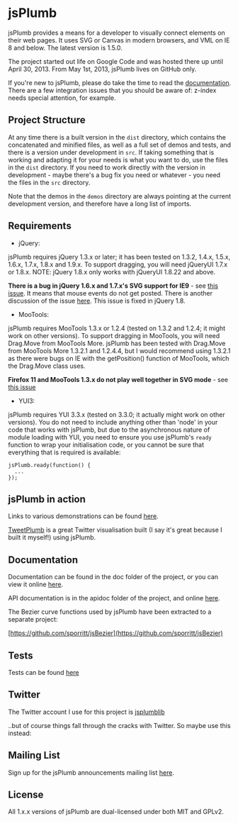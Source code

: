 # jsPlumb
jsPlumb provides a means for a developer to visually connect elements on their web pages. It uses SVG or Canvas in modern browsers, and VML on IE 8 and below. The latest version is 1.5.0.

The project started out life on Google Code and was hosted there up until April 30, 2013.  From May 1st, 2013, jsPlumb lives on GitHub only.

If you're new to jsPlumb, please do take the time to read the [documentation](http://jsplumb.org/doc). 
There are a few integration issues that you should be aware of: z-index needs special attention, for example.

## Project Structure
At any time there is a built version in the `dist` directory, which contains the concatenated and minified files, as well as a full set of demos and tests, and there is a version under development in `src`.  If taking something that is working and adapting it for your needs is what you want to do, use the files in the `dist` directory.  If you need to work directly with the version in development - maybe there's a bug fix you need or whatever - you need the files in the `src` directory.

Note that the demos in the `demos` directory are always pointing at the current development version, and therefore have a long list of imports.  


## Requirements
- jQuery:

jsPlumb requires jQuery 1.3.x or later; it has been tested on 1.3.2, 1.4.x, 1.5.x, 1.6.x, 1.7.x, 1.8.x and 1.9.x. To support dragging, you will need jQueryUI 1.7.x or 1.8.x. NOTE: jQuery 1.8.x only works with jQueryUI 1.8.22 and above.

__There is a bug in jQuery 1.6.x and 1.7.x's SVG support for IE9__ - see [this issue](http://bugs.jquery.com/ticket/10832). It means that mouse events do not get posted. There is another discussion of the issue [here](http://forum.jquery.com/topic/1-6-2-broke-svg-hover-events).
This issue is fixed in jQuery 1.8.

- MooTools:

jsPlumb requires MooTools 1.3.x or 1.2.4 (tested on 1.3.2 and 1.2.4; it might work on other versions). To support
dragging in MooTools, you will need Drag.Move from MooTools More. jsPlumb has been tested with Drag.Move from MooTools 
More 1.3.2.1 and 1.2.4.4, but I would recommend using 1.3.2.1 as there were bugs on IE with the getPosition() 
function of MooTools, which the Drag.Move class uses.

__Firefox 11 and MooTools 1.3.x do not play well together in SVG mode__ - see [this issue](https://github.com/mootools/mootools-core/issues/2331)

- YUI3:

jsPlumb requires YUI 3.3.x (tested on 3.3.0; it actually might work on other versions). You do not need to 
include anything other than 'node' in your code that works with jsPlumb, but due to the asynchronous nature of 
module loading with YUI, you need to ensure you use jsPlumb's `ready` function to wrap your initialisation
code, or you cannot be sure that everything that is required is available:

    jsPlumb.ready(function() { 
      ...
    }); 

## jsPlumb in action
Links to various demonstrations can be found [here](http://jsplumb.org).

[TweetPlumb](http://tweetplumb.com) is a great Twitter visualisation built (I say it's great because I built it 
myself!) using jsPlumb.

## Documentation
Documentation can be found in the doc folder of the project, or you can view it online [here](http://jsplumb.org/doc).

API documentation is in the apidoc folder of the project, and online [here](http://jsplumb.org/apidocs/).

The Bezier curve functions used by jsPlumb have been extracted to a separate project:

[https://github.com/sporritt/jsBezier](https://github.com/sporritt/jsBezier)

## Tests
Tests can be found [here](http://jsplumb.org/tests/all-tests.html)

## Twitter
The Twitter account I use for this project is [jsplumblib](http://twitter.com/jsplumblib)

..but of course things fall through the cracks with Twitter. So maybe use this instead:

## Mailing List
Sign up for the jsPlumb announcements mailing list [here](http://eepurl.com/bMuD9).

## License
All 1.x.x versions of jsPlumb are dual-licensed under both MIT and GPLv2. 
